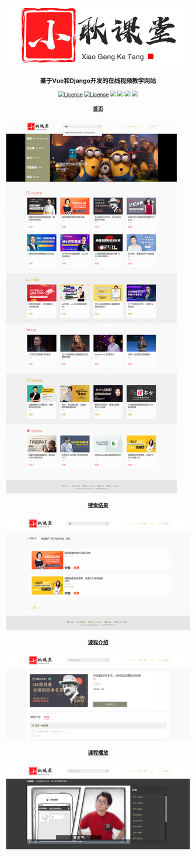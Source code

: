 <p align="center"><a href="//mooc.gengwenhao.cn" target="_blank" rel="noopener noreferrer"><img width="500" src="docs/logo_mid.png" alt="Vue logo"></a></p>
<h3 align="center">基于Vue和Django开发的在线视频教学网站</h1>
<p align="center">
	<a href="//github.com/gengwenhao/vue_django_mooc"><img src="https://img.shields.io/github/license/gengwenhao/vue_django_mooc" alt="License"></a>  <a href="//github.com/gengwenhao/vue_django_mooc"><img src="https://img.shields.io/pypi/pyversions/Django" alt="License"></a> <a href="//github.com/gengwenhao/vue_django_mooc"><img src="https://img.shields.io/github/repo-size/gengwenhao/vue_django_mooc"></a> <a href="//github.com/gengwenhao/vue_django_mooc"><img src="https://img.shields.io/github/languages/count/gengwenhao/vue_django_mooc"></a> <a href="//gengwenhao.cn"><img src="https://img.shields.io/badge/site-gengwenhao.cn-red"></a> <a href="//github.com/gengwenhao"><img src="https://img.shields.io/badge/github-gengwenhao-blue">
</p>



<h4 align="center">首页</h4>

![首页预览](docs/首页.png)



<h4 align="center">搜索结果</h4>

![搜索结果](docs/搜索结果.png)



<h4 align="center">课程介绍</h4>

![课程介绍](docs/课程介绍.png)



<h4 align="center">课程播放</h4>

![课程播放](docs/课程播放.png)

